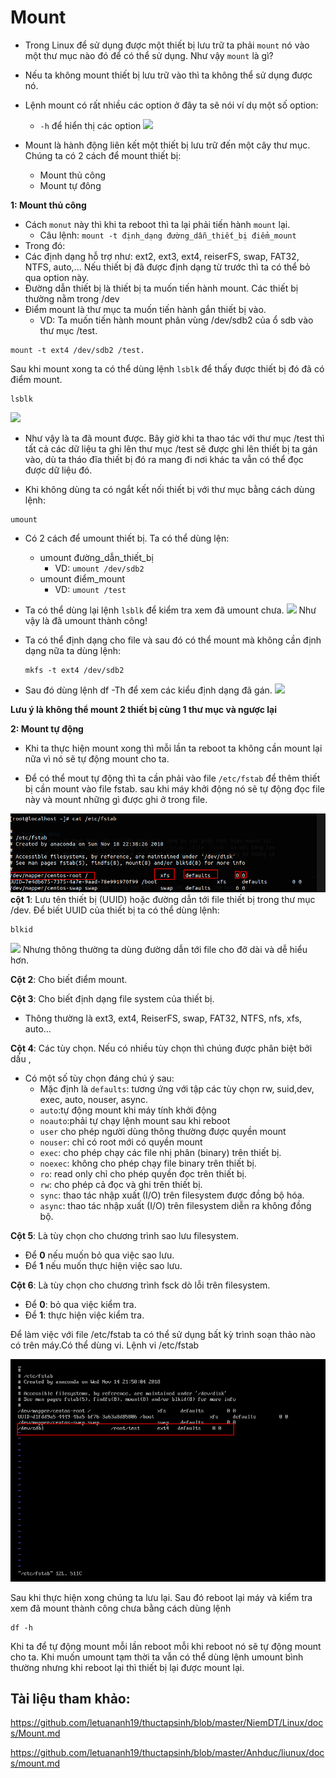 # Mount
- Trong Linux để sử dụng được một thiết bị lưu trữ ta phải ``mount`` nó vào một thư mục nào đó để có thể sử dụng. Như vậy ``mount`` là gì?
- Nếu ta không mount thiết bị lưu trữ vào thì ta không thể sử dụng được nó.
- Lệnh mount có rất nhiều các option ở đây ta sẽ nói ví dụ một số option:
  - ``-h`` để hiển thị các option
  ![](https://scontent.fhan5-7.fna.fbcdn.net/v/t1.15752-9/65631742_354535545210928_8233336097501872128_n.png?_nc_cat=103&_nc_oc=AQm0-EUHM_zmGPk00PJRwxZkqYAHhcPtar8CgTrSmhy0DBoYh8N-6asuaqOX5KilsDQ&_nc_ht=scontent.fhan5-7.fna&oh=d1816e330509d89ae5d30d9e369e3221&oe=5DC2EA47)

- Mount là hành động liên kết một thiết bị lưu trữ đến một cây thư mục. Chúng ta có 2 cách để mount thiết bị:

  - Mount thủ công
  - Mount tự đông
  
**1: Mount thủ công**
- Cách ``monut`` này thì khi ta reboot thì ta lại phải tiến hành ``mount`` lại. 
  - Câu lệnh: ``mount -t định_dạng đường_dẫn_thiết_bị điểm_mount``
- Trong đó:
- Các định dạng hỗ trợ như: ext2, ext3, ext4, reiserFS, swap, FAT32, NTFS, auto,... Nếu thiết bị đã được định dạng từ trước thì ta có thể bỏ qua option này.
- Đường dẫn thiết bị là thiết bị ta muốn tiến hành mount. Các thiết bị thường nằm trong /dev
- Điểm mount là thư mục ta muốn tiến hành gắn thiết bị vào.
  - VD: Ta muốn tiến hành mount phân vùng /dev/sdb2 của ổ sdb vào thư mục /test.
```  
mount -t ext4 /dev/sdb2 /test. 
``` 
Sau khi mount xong ta có thể dùng lệnh ``lsblk`` để thấy được thiết bị đó đã có điểm mount.
```
lsblk
```
![](https://scontent.fhan5-6.fna.fbcdn.net/v/t1.15752-9/65054393_699349527192687_2971132932262985728_n.png?_nc_cat=105&_nc_oc=AQke3wkyQjjU2xcD8zYad3qzypkYWYYxYYRpjjdS9DFWKHmAX6qApRWPsJdCv-Rd3q0&_nc_ht=scontent.fhan5-6.fna&oh=8c3119712e246f029324c21e9cded373&oe=5DBBE78B)

- Như vậy là ta đã mount được. Bây giờ khi ta thao tác với thư mục /test thì tất cả các dữ liệu ta ghi lên thư mục /test sẽ được ghi lên thiết bị ta gán vào, dù ta tháo đĩa thiết bị đó ra mang đi nơi khác ta vẫn có thể đọc được dữ liệu đó.

- Khi không dùng ta có ngắt kết nối thiết bị với thư mục bằng cách dùng lệnh:
```
umount 
``` 
- Có 2 cách để umount thiết bị. Ta có thể dùng lện:
  -  umount đường_dẫn_thiết_bị
     - VD: ``umount /dev/sdb2``
  -  umount điểm_mount
     - VD: ``umount /test``
- Ta có thể dùng lại lệnh ``lsblk`` để kiểm tra xem đã umount chưa.
![](https://scontent.fhan5-5.fna.fbcdn.net/v/t1.15752-9/65467843_2261697300827610_8701832788006928384_n.png?_nc_cat=101&_nc_oc=AQk3EmPstxF7vYCa9sOEscwXKs7LUHIMDv998l-dKGjPAT6LEAUYJGjiGic0d3h1EgA&_nc_ht=scontent.fhan5-5.fna&oh=7bed3355691f1354b2cbb6594d82e5e7&oe=5DBAE786)
Như vậy là đã umount thành công!

- Ta có thể định dạng cho file và sau đó có thể mount mà không cần định dạng nữa ta dùng lệnh:
     ```
     mkfs -t ext4 /dev/sdb2
     ```
 - Sau đó dùng lệnh df -Th để xem các kiểu định dạng đã gán.
  ![](https://scontent.fhan5-2.fna.fbcdn.net/v/t1.15752-9/65439363_634899966921459_8010511811205922816_n.png?_nc_cat=110&_nc_oc=AQn9ygAlLQKx3wEOtjg0dALQ89Wrj1Yx0A7x-m4uIcXv6Md0SV9SwjIB0rBCf2KA1d0&_nc_ht=scontent.fhan5-2.fna&oh=b8a79b6b220f90fe9ca184a9b4b9f11b&oe=5DC14987)

**Lưu ý là không thể mount 2 thiết bị cùng 1 thư mục và ngược lại**

**2: Mount tự động**
- Khi ta thực hiện mount xong thì mỗi lần ta reboot ta không cần mount lại nữa vì nó sẽ tự động mount cho ta.

- Để có thể mout tự động thì ta cần phải vào file ``/etc/fstab`` để thêm thiết bị cần mount vào file fstab. sau khi máy khởi động nó sẽ tự động đọc file này và mount những gì được ghi ở trong file.

![](https://github.com/niemdinhtrong/NIEMDT/raw/master/linux/images/mo3.png)
**cột 1**: Lưu tên thiết bị (UUID) hoặc đường dẫn tới file thiết bị trong thư mục /dev. Để biết UUID của thiết bị ta có thể dùng lệnh:
```
blkid
```
![](https://scontent.fhan5-5.fna.fbcdn.net/v/t1.15752-9/65093189_315602896010645_5503392830476779520_n.png?_nc_cat=108&_nc_oc=AQl90uDymRADR2wWcnZ_zaa7GgxMviUkIJCFjbSaGEIEJokj9OvZWZS4QIm1XFKfGQM&_nc_ht=scontent.fhan5-5.fna&oh=6388214709cd1672eca5d78771efa8d3&oe=5DB94BF2)
Nhưng thông thường ta dùng đường dẫn tới file cho đỡ dài và dễ hiểu hơn.

**Cột 2**: Cho biết điểm mount.

**Cột 3**: Cho biết định dạng file system của thiết bị.
- Thông thường là ext3, ext4, ReiserFS, swap, FAT32, NTFS, nfs, xfs, auto...

**Cột 4**:  Các tùy chọn. Nếu có nhiều tùy chọn thì chúng được phân biệt bởi dấu ,
- Có một số tùy chọn đáng chú ý sau:
  - Mặc định là ``defaults``: tương ứng với tập các tùy chọn rw, suid,dev, exec, auto, nouser, async. 
  - ``auto``:tự động mount khi máy tính khởi động
  - ``noauto``:phải tự chạy lệnh mount sau khi reboot
  - ``user`` cho phép người dùng thông thường được quyền mount
  - ``nouser``: chỉ có root mới có quyền mount
  - ``exec``: cho phép chạy các file nhị phân (binary) trên thiết bị.
  - ``noexec``: không cho phép chạy file binary trên thiết bị.
  - ``ro``: read only chỉ cho phép quyền đọc trên thiết bị.
  - ``rw``: cho phép cả đọc và ghi trên thiết bị.
  - ``sync``: thao tác nhập xuất (I/O) trên filesystem được đồng bộ hóa.
  - ``async``: thao tác nhập xuất (I/O) trên filesystem diễn ra không đồng bộ.
  
**Cột 5**: Là tùy chọn cho chương trình sao lưu filesystem. 
- Để **0** nếu muốn bỏ qua việc sao lưu.
- Để **1** nếu muốn thực hiện việc sao lưu. 

**Cột 6**: Là tùy chọn cho chương trình fsck dò lỗi trên filesystem. 
- Để **0**: bỏ qua việc kiểm tra. 
- Để **1**: thực hiện việc kiểm tra.

Để làm việc với file /etc/fstab ta có thể sử dụng bất kỳ trình soạn thảo nào có trên máy.Có thể dùng vi. Lệnh vi /etc/fstab

![](https://github.com/niemdinhtrong/NIEMDT/raw/master/linux/images/mo5.png)

Sau khi thực hiện xong chúng ta lưu lại. Sau đó reboot lại máy và kiểm tra xem đã mount thành công chưa bằng cách dùng lệnh
```
df -h
```
Khi ta để tự động mount mỗi lần reboot mỗi khi reboot nó sẽ tự động mount cho ta. Khi muốn umount tạm thời ta vẫn có thể dùng lệnh umount bình thường nhưng khi reboot lại thì thiết bị lại được mount lại.

## Tài liệu tham khảo:
https://github.com/letuananh19/thuctapsinh/blob/master/NiemDT/Linux/docs/Mount.md

https://github.com/letuananh19/thuctapsinh/blob/master/Anhduc/liunux/docs/mount.md
